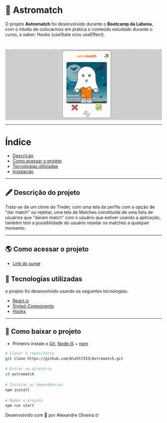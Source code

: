 # 💖 Astromatch

O projeto **Astromatch** foi desenvolvido durante o **Bootcamp da Labenu**, com o intuito de colocarmos em prática o conteúdo estudado durante o curso, a saber: Hooks (useState e/ou useEffect).

<h1 align="center">

</h1>

<img align="center" src="./astrogif.gif" alt="gif astromatch"/>

---

# Índice

- [Descrição](#-descrição-do-projeto)
- [Como acessar o projeto](#-como-acessar-o-projeto)
- [Tecnologias utilizadas](#-tecnologias-utilizadas)
- [Instalação](#-como-baixar-o-projeto)

---

## 🖋 Descrição do projeto

Trata-se de um clone do Tinder, com uma tela de perfils com a opção de "dar match" ou rejeitar, uma tela de Matches constituída de uma lista de usuários que "deram match" com o usuário que estiver usando a aplicação, também tem a possibilidade do usuário resetar os matches a qualquer momento.

---

## 🌎 Como acessar o projeto

- [Link do surge](https://astromatch-astroale.surge.sh/)

## 🚀 Tecnologias utilizadas

o projeto foi desenvolvido usando as seguintes tecnologias:

- [React.js](https://pt-br.reactjs.org/docs/getting-started.html)
- [Styled-Components](https://styled-components.com/docs)
- [Hooks](https://pt-br.reactjs.org/docs/hooks-intro.html)

---

## 💾 Como baixar o projeto

- Primeiro instale o [Git](https://git-scm.com/), [Node.jS](https://nodejs.org/pt-br/download/) + [npm](https://www.npmjs.com/get-npm)
```bash
# Clonar o repositório
git clone https://github.com/Ale557333/Astromatch.git

# Entrar no diretório
cd astromatch

# Instalar as dependências
npm install

# Rodar o projeto
npm run start
```

Desenvolvido com 💙 por Alexandre Oliveira 🤓

